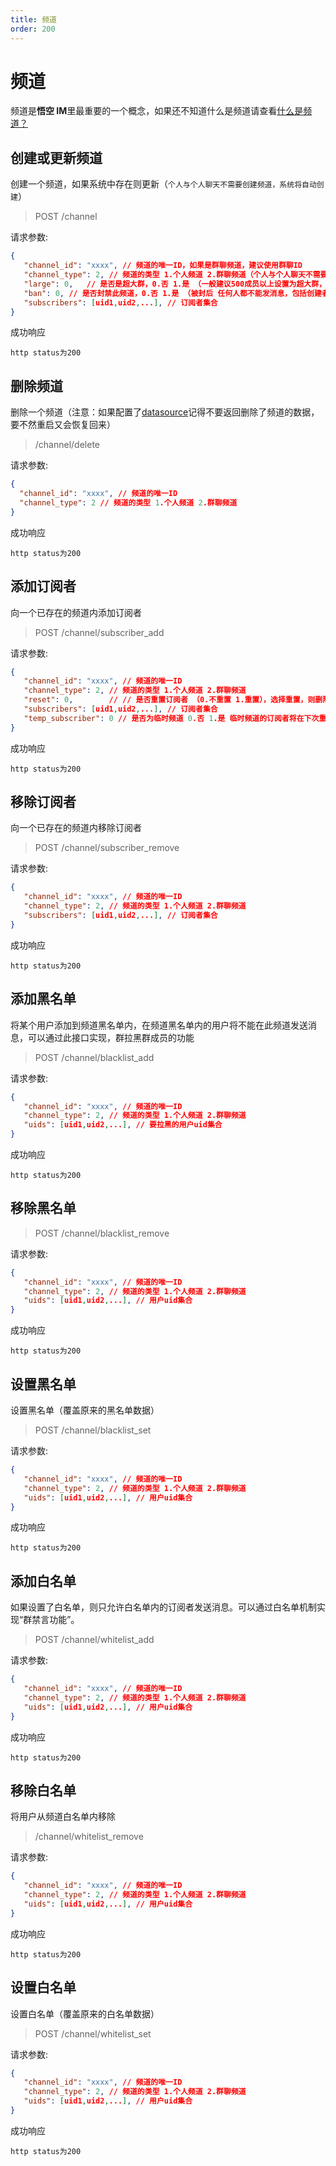 ```yaml
---
title: 频道
order: 200
---
```


# 频道

频道是**悟空 IM**里最重要的一个概念，如果还不知道什么是频道请查看[什么是频道？](/guide/initialize#频道)

## 创建或更新频道

创建一个频道，如果系统中存在则更新（`个人与个人聊天不需要创建频道，系统将自动创建`）

> POST /channel

请求参数:

```json
{
   "channel_id": "xxxx", // 频道的唯一ID，如果是群聊频道，建议使用群聊ID
   "channel_type": 2, // 频道的类型 1.个人频道 2.群聊频道（个人与个人聊天不需要创建频道，系统将自动创建）
   "large": 0,   // 是否是超大群，0.否 1.是 （一般建议500成员以上设置为超大群，注意：超大群不会维护最近会话数据。）
   "ban": 0, // 是否封禁此频道，0.否 1.是 （被封后 任何人都不能发消息，包括创建者）
   "subscribers": [uid1,uid2,...], // 订阅者集合
}
```

成功响应

```
http status为200
```

## 删除频道

删除一个频道（注意：如果配置了[datasource](/guide/datasource)记得不要返回删除了频道的数据，要不然重启又会恢复回来）

> /channel/delete

请求参数:

```json
{
  "channel_id": "xxxx", // 频道的唯一ID
  "channel_type": 2 // 频道的类型 1.个人频道 2.群聊频道
}
```

成功响应

```
http status为200
```

## 添加订阅者

向一个已存在的频道内添加订阅者

> POST /channel/subscriber_add

请求参数:

```json
{
   "channel_id": "xxxx", // 频道的唯一ID
   "channel_type": 2, // 频道的类型 1.个人频道 2.群聊频道
   "reset": 0,        // // 是否重置订阅者 （0.不重置 1.重置），选择重置，则删除旧的订阅者，选择不重置则保留旧的订阅者
   "subscribers": [uid1,uid2,...], // 订阅者集合
   "temp_subscriber": 0 // 是否为临时频道 0.否 1.是 临时频道的订阅者将在下次重启后自动删除
}
```

成功响应

```
http status为200
```

## 移除订阅者

向一个已存在的频道内移除订阅者

> POST /channel/subscriber_remove

请求参数:

```json
{
   "channel_id": "xxxx", // 频道的唯一ID
   "channel_type": 2, // 频道的类型 1.个人频道 2.群聊频道
   "subscribers": [uid1,uid2,...], // 订阅者集合
}
```

成功响应

```
http status为200
```

## 添加黑名单

将某个用户添加到频道黑名单内，在频道黑名单内的用户将不能在此频道发送消息，可以通过此接口实现，群拉黑群成员的功能

> POST /channel/blacklist_add

请求参数:

```json
{
   "channel_id": "xxxx", // 频道的唯一ID
   "channel_type": 2, // 频道的类型 1.个人频道 2.群聊频道
   "uids": [uid1,uid2,...], // 要拉黑的用户uid集合
}
```

成功响应

```
http status为200
```

## 移除黑名单

> POST /channel/blacklist_remove

请求参数:

```json
{
   "channel_id": "xxxx", // 频道的唯一ID
   "channel_type": 2, // 频道的类型 1.个人频道 2.群聊频道
   "uids": [uid1,uid2,...], // 用户uid集合
}
```

成功响应

```
http status为200
```

## 设置黑名单

设置黑名单（覆盖原来的黑名单数据）

> POST /channel/blacklist_set

请求参数:

```json
{
   "channel_id": "xxxx", // 频道的唯一ID
   "channel_type": 2, // 频道的类型 1.个人频道 2.群聊频道
   "uids": [uid1,uid2,...], // 用户uid集合
}
```

成功响应

```
http status为200
```

## 添加白名单

如果设置了白名单，则只允许白名单内的订阅者发送消息。可以通过白名单机制实现“群禁言功能”。

> POST /channel/whitelist_add

请求参数:

```json
{
   "channel_id": "xxxx", // 频道的唯一ID
   "channel_type": 2, // 频道的类型 1.个人频道 2.群聊频道
   "uids": [uid1,uid2,...], // 用户uid集合
}
```

成功响应

```
http status为200
```

## 移除白名单

将用户从频道白名单内移除

> /channel/whitelist_remove

请求参数:

```json
{
   "channel_id": "xxxx", // 频道的唯一ID
   "channel_type": 2, // 频道的类型 1.个人频道 2.群聊频道
   "uids": [uid1,uid2,...], // 用户uid集合
}
```

成功响应

```
http status为200
```

## 设置白名单

设置白名单（覆盖原来的白名单数据）

> POST /channel/whitelist_set

请求参数:

```json
{
   "channel_id": "xxxx", // 频道的唯一ID
   "channel_type": 2, // 频道的类型 1.个人频道 2.群聊频道
   "uids": [uid1,uid2,...], // 用户uid集合
}
```

成功响应

```
http status为200
```
